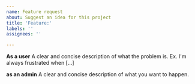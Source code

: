 ```yaml
---
name: Feature request
about: Suggest an idea for this project
title: 'Feature:'
labels: ''
assignees: ''

---
```


**As a user**
A clear and concise description of what the problem is. Ex. I'm always frustrated when [...]

**as an admin**
A clear and concise description of what you want to happen.
